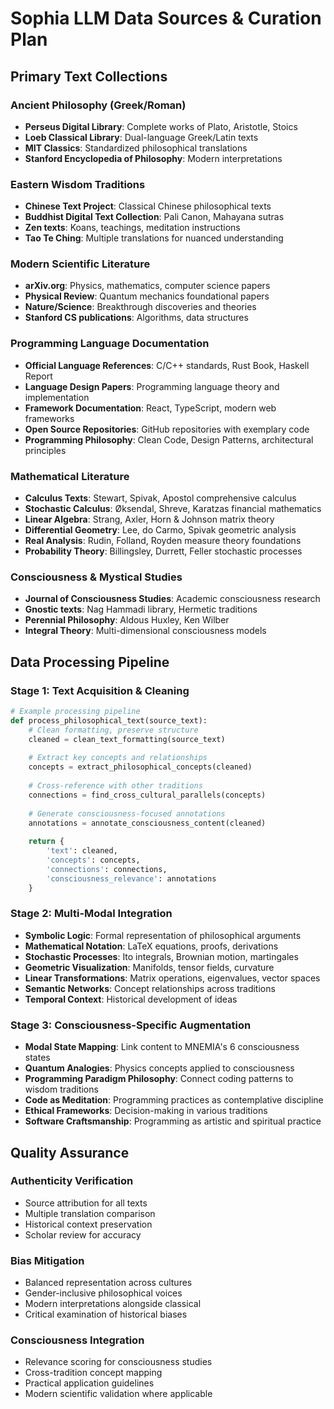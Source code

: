# Sophia LLM Data Sources & Curation Plan

## Primary Text Collections

### Ancient Philosophy (Greek/Roman)
- **Perseus Digital Library**: Complete works of Plato, Aristotle, Stoics
- **Loeb Classical Library**: Dual-language Greek/Latin texts
- **MIT Classics**: Standardized philosophical translations
- **Stanford Encyclopedia of Philosophy**: Modern interpretations

### Eastern Wisdom Traditions
- **Chinese Text Project**: Classical Chinese philosophical texts
- **Buddhist Digital Text Collection**: Pali Canon, Mahayana sutras
- **Zen texts**: Koans, teachings, meditation instructions
- **Tao Te Ching**: Multiple translations for nuanced understanding

### Modern Scientific Literature
- **arXiv.org**: Physics, mathematics, computer science papers
- **Physical Review**: Quantum mechanics foundational papers
- **Nature/Science**: Breakthrough discoveries and theories
- **Stanford CS publications**: Algorithms, data structures

### Programming Language Documentation
- **Official Language References**: C/C++ standards, Rust Book, Haskell Report
- **Language Design Papers**: Programming language theory and implementation
- **Framework Documentation**: React, TypeScript, modern web frameworks
- **Open Source Repositories**: GitHub repositories with exemplary code
- **Programming Philosophy**: Clean Code, Design Patterns, architectural principles

### Mathematical Literature
- **Calculus Texts**: Stewart, Spivak, Apostol comprehensive calculus
- **Stochastic Calculus**: Øksendal, Shreve, Karatzas financial mathematics
- **Linear Algebra**: Strang, Axler, Horn & Johnson matrix theory
- **Differential Geometry**: Lee, do Carmo, Spivak geometric analysis
- **Real Analysis**: Rudin, Folland, Royden measure theory foundations
- **Probability Theory**: Billingsley, Durrett, Feller stochastic processes

### Consciousness & Mystical Studies
- **Journal of Consciousness Studies**: Academic consciousness research
- **Gnostic texts**: Nag Hammadi library, Hermetic traditions
- **Perennial Philosophy**: Aldous Huxley, Ken Wilber
- **Integral Theory**: Multi-dimensional consciousness models

## Data Processing Pipeline

### Stage 1: Text Acquisition & Cleaning
```python
# Example processing pipeline
def process_philosophical_text(source_text):
    # Clean formatting, preserve structure
    cleaned = clean_text_formatting(source_text)
    
    # Extract key concepts and relationships
    concepts = extract_philosophical_concepts(cleaned)
    
    # Cross-reference with other traditions
    connections = find_cross_cultural_parallels(concepts)
    
    # Generate consciousness-focused annotations
    annotations = annotate_consciousness_content(cleaned)
    
    return {
        'text': cleaned,
        'concepts': concepts,
        'connections': connections,
        'consciousness_relevance': annotations
    }
```

### Stage 2: Multi-Modal Integration
- **Symbolic Logic**: Formal representation of philosophical arguments
- **Mathematical Notation**: LaTeX equations, proofs, derivations
- **Stochastic Processes**: Ito integrals, Brownian motion, martingales
- **Geometric Visualization**: Manifolds, tensor fields, curvature
- **Linear Transformations**: Matrix operations, eigenvalues, vector spaces
- **Semantic Networks**: Concept relationships across traditions
- **Temporal Context**: Historical development of ideas

### Stage 3: Consciousness-Specific Augmentation
- **Modal State Mapping**: Link content to MNEMIA's 6 consciousness states
- **Quantum Analogies**: Physics concepts applied to consciousness
- **Programming Paradigm Philosophy**: Connect coding patterns to wisdom traditions
- **Code as Meditation**: Programming practices as contemplative discipline
- **Ethical Frameworks**: Decision-making in various traditions
- **Software Craftsmanship**: Programming as artistic and spiritual practice

## Quality Assurance

### Authenticity Verification
- Source attribution for all texts
- Multiple translation comparison
- Historical context preservation
- Scholar review for accuracy

### Bias Mitigation
- Balanced representation across cultures
- Gender-inclusive philosophical voices
- Modern interpretations alongside classical
- Critical examination of historical biases

### Consciousness Integration
- Relevance scoring for consciousness studies
- Cross-tradition concept mapping
- Practical application guidelines
- Modern scientific validation where applicable 